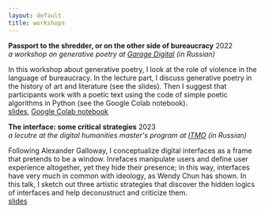```yaml
---
layout: default
title: workshops
---
```


**Passport to the shredder, or on the other side of bureaucracy** 
2022\
_a workshop on generative poetry at [Garage Digital](https://garage.digital/en/a-workshop-on-generative-poetry-by-ivan-netkachev) (in Russian)_

In this workshop about generative poetry, I look at the role of violence in the language of bureaucracy. In the lecture part, I discuss generative poetry in the history of art and literature (see the slides). Then I suggest that participants work with a poetic text using the code of simple poetic algorithms in Python (see the Google Colab notebook).\
[slides](https://drive.google.com/file/d/17dywHc1PnZFspQAoFWVfzYTkP-YtSqAu/view?usp=sharing), [Google Colab notebook](https://colab.research.google.com/drive/1ZY-A4DLhsKlwxS1MO8cBKYG8tgU-5GGP?usp=sharing)

**The interface: some critical strategies** 
2023\
_a lecutre at the digital humanities master's program at [ITMO](https://en.itmo.ru/) (in Russian)_

Following Alexander Galloway, I conceptualize digital interfaces as a frame that pretends to be a window. Inrefaces manipulate users and define user experience altogether, yet they hide their presence; in this way, interfaces have very much in common with ideology, as Wendy Chun has shown. In this talk, I sketch out three artistic strategies that discover the hidden logics of interfaces and help deconustruct and criticize them.\
[slides](https://drive.google.com/file/d/1CF1sEkW7kZbLoKl1wuOADkX-q-mft-KT/view?usp=sharing)